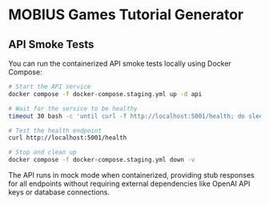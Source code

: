 # MOBIUS Games Tutorial Generator

## API Smoke Tests

You can run the containerized API smoke tests locally using Docker Compose:

```bash
# Start the API service
docker compose -f docker-compose.staging.yml up -d api

# Wait for the service to be healthy
timeout 30 bash -c 'until curl -f http://localhost:5001/health; do sleep 2; done'

# Test the health endpoint
curl http://localhost:5001/health

# Stop and clean up
docker compose -f docker-compose.staging.yml down -v
```

The API runs in mock mode when containerized, providing stub responses for all endpoints without requiring external dependencies like OpenAI API keys or database connections.

